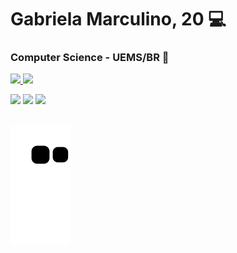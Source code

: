 # Gabriela Marculino, 20 💻
<h3>Computer Science - UEMS/BR 📌</h3>

 <div>
  <a href="https://github.com/GabrielaMarculino">
  <img height="180em" src="https://github-readme-stats.vercel.app/api?username=GabrielaMarculino&show_icons=true&theme=midnight-purple&include_all_commits=true&count_private=true"/>
  <img height="180em" src="https://github-readme-stats.vercel.app/api/top-langs/?username=GabrielaMarculino&layout=compact&langs_count=16&theme=midnight-purple"/>
<div>


 
 
<a href="https://instagram.com/gabriela.cpp" target="_blank"><img src="https://img.shields.io/badge/-Instagram-%23E4405F?style=for-the-badge&logo=instagram&logoColor=white" target="_blank"></a>
<a href="https://www.linkedin.com/in/gabriela-marculino-297493164/" target="_blank"><img src="https://img.shields.io/badge/-LinkedIn-%230077B5?style=for-the-badge&logo=linkedin&logoColor=white" target="_blank"></a> 
 <a href = "mailto: gabrielamarculino@gmail.com"><img src="https://img.shields.io/badge/-Gmail-%23333?style=for-the-badge&logo=gmail&logoColor=white" target="_blank"></a> 
 
 
 ##
   


  ![Snake animation](https://github.com/rafaballerini/rafaballerini/blob/output/github-contribution-grid-snake.svg)

